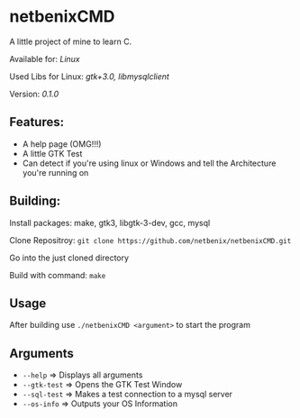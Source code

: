 # **netbenixCMD**

A little project of mine to learn C.

Available for: *Linux*

Used Libs for Linux: *gtk+3.0, libmysqlclient*

Version: *0.1.0* 

## Features:
- A help page (OMG!!!)
- A little GTK Test
- Can detect if you're using linux or Windows and tell the Architecture you're running on

## Building:
Install packages: make, gtk3, libgtk-3-dev, gcc, mysql

Clone Repositroy: ```git clone https://github.com/netbenix/netbenixCMD.git```

Go into the just cloned directory

Build with command: ```make```

## Usage
After building use ```./netbenixCMD <argument>``` to start the program

## Arguments
- ```--help```      	=> Displays all arguments
- ```--gtk-test``` 		=> Opens the GTK Test Window
- ```--sql-test```		=> Makes a test connection to a mysql server
- ```--os-info```  		=> Outputs your OS Information